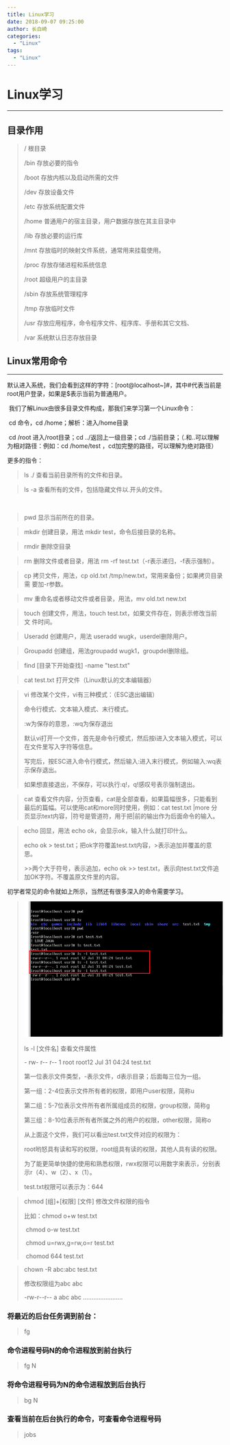 ```yaml
---
title: Linux学习
date: 2018-09-07 09:25:00
author: 长白崎
categories:
  - "Linux"
tags:
  - "Linux"
---
```




# Linux学习

---

## 目录作用

>/	根目录
>
>/bin	存放必要的指令
>
>/boot	存放内核以及启动所需的文件
>
>/dev	存放设备文件
>
>/etc	存放系统配置文件
>
>/home	普通用户的宿主目录，用户数据存放在其主目录中
>
>/lib	存放必要的运行库
>
>/mnt	存放临时的映射文件系统，通常用来挂载使用。
>
>/proc	存放存储进程和系统信息
>
>/root	超级用户的主目录
>
>/sbin	存放系统管理程序
>
>/tmp	存放临时文件
>
>/usr	存放应用程序，命令程序文件、程序库、手册和其它文档、
>
>/var	系统默认日志存放目录



## Linux常用命令

---

​		默认进入系统，我们会看到这样的字符：[root@localhost~]#，其中#代表当前是root用户登录，如果是$表示当前为普通用户。

​		我们了解Linux由很多目录文件构成，那我们来学习第一个Linux命令：

​		cd 命令，cd	/home；解析：进入/home目录

​		cd /root 进入/root目录；cd ../返回上一级目录；cd ./当前目录；（.和..可以理解为相对路径：例如：cd /home/test ，cd加完整的路径，可以理解为绝对路径）

更多的指令：

> ls ./		查看当前目录所有的文件和目录。

> ls -a 查看所有的文件，包括隐藏文件以.开头的文件。

​		

> pwd	显示当前所在的目录。

> mkdir	创建目录，用法 mkdir test，命令后接目录的名称。

> rmdir	删除空目录

> rm	删除文件或者目录，用法	rm -rf test.txt（-r表示递归，-f表示强制）。

> cp 拷贝文件，用法，cp old.txt	/tmp/new.txt，常用来备份；如果拷贝目录需	要加-r参数。



> mv	重命名或者移动文件或者目录，用法，mv old.txt new.txt

> touch	创建文件，用法，touch test.txt，如果文件存在，则表示修改当前文			件时间。

> Useradd	创建用户，用法 useradd wugk，userdel删除用户。

> Groupadd	创建组，用法groupadd wugk1，groupdel删除组。

> find [目录下开始查找] -name "test.txt"

> cat test.txt		打开文件（Linux默认的文本编辑器）

> vi	修改某个文件，vi有三种模式：（ESC退出编辑）
>
> 命令行模式、文本输入模式、末行模式。
>
> :w为保存的意思，:wq为保存退出
>
> 默认vi打开一个文件，首先是命令行模式，然后按i进入文本输入模式，可以在文件里写入字符等信息。
>
> 写完后，按ESC进入命令行模式，然后输入:进入末行模式，例如输入:wq表示保存退出。
>
> 如果想直接退出，不保存，可以执行:q!，q!感叹号表示强制退出。

> cat	查看文件内容，分页查看，cat是全部查看，如果篇幅很多，只能看到最后的篇幅。可以使用cat和more同时使用，例如：cat test.txt |more 分页显示text内容，|符号是管道符，用于把|前的输出作为后面命令的输入。

> echo	回显，用法 echo ok，会显示ok，输入什么就打印什么。
>
> echo ok > test.txt；把ok字符覆盖test.txt内容，>表示追加并覆盖的意思。
>
> \>>两个大于符号，表示追加，echo ok >> test.txt，表示向test.txt文件追加OK字符。不覆盖原文件里的内容。

初学者常见的命令就如上所示，当然还有很多深入的命令需要学习。

> ![](图片\sl-l指令.png)
>
> ls -l [文件名]	查看文件属性
>
> \- rw- r-- r-- 1 root root12 Jul 31 04:24 test.txt
>
> 第一位表示文件类型，-表示文件，d表示目录；后面每三位为一组。
>
> 第一组：2-4位表示文件所有者的权限，即用户user权限，简称u
>
> 第二组：5-7位表示文件所有者所属组成员的权限，group权限，简称g
>
> 第三组：8-10位表示所有者所属之外的用户的权限，other权限，简称o
>
> 从上面这个文件，我们可以看出test.txt文件对应的权限为：
>
> root哟怒具有读和写的权限，root组具有读的权限，其他人具有读的权限。
>
> 为了能更简单快捷的使用和熟悉权限，rwx权限可以用数字来表示，分别表示r（4）、w（2）、x（1）。
>
> test.txt权限可以表示为：644

> chmod [组]+[权限] [文件]	修改文件权限的指令
>
> 比如：chmod o+w test.txt
>
> ​		chmod o-w test.txt
>
> ​		chmod u=rwx,g=rw,o=r test.txt
>
> ​		chomod 644 test.txt

> chown -R abc:abc test.txt
>
> 修改权限组为abc abc
>
> -rw-r--r-- a abc abc .......................

### 将最近的后台任务调到前台：

> fg

### 命令进程号码N的命令进程放到前台执行

> fg N

### 将命令进程号码为N的命令进程放到后台执行

> bg N

### 查看当前在后台执行的命令，可查看命令进程号码

> jobs
